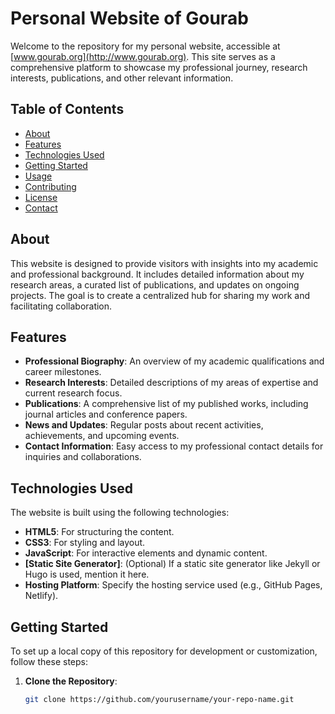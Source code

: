 # Personal Website of Gourab

Welcome to the repository for my personal website, accessible at [www.gourab.org](http://www.gourab.org). This site serves as a comprehensive platform to showcase my professional journey, research interests, publications, and other relevant information.

## Table of Contents

- [About](#about)
- [Features](#features)
- [Technologies Used](#technologies-used)
- [Getting Started](#getting-started)
- [Usage](#usage)
- [Contributing](#contributing)
- [License](#license)
- [Contact](#contact)

## About

This website is designed to provide visitors with insights into my academic and professional background. It includes detailed information about my research areas, a curated list of publications, and updates on ongoing projects. The goal is to create a centralized hub for sharing my work and facilitating collaboration.

## Features

- **Professional Biography**: An overview of my academic qualifications and career milestones.
- **Research Interests**: Detailed descriptions of my areas of expertise and current research focus.
- **Publications**: A comprehensive list of my published works, including journal articles and conference papers.
- **News and Updates**: Regular posts about recent activities, achievements, and upcoming events.
- **Contact Information**: Easy access to my professional contact details for inquiries and collaborations.

## Technologies Used

The website is built using the following technologies:

- **HTML5**: For structuring the content.
- **CSS3**: For styling and layout.
- **JavaScript**: For interactive elements and dynamic content.
- **[Static Site Generator]**: (Optional) If a static site generator like Jekyll or Hugo is used, mention it here.
- **Hosting Platform**: Specify the hosting service used (e.g., GitHub Pages, Netlify).

## Getting Started

To set up a local copy of this repository for development or customization, follow these steps:

1. **Clone the Repository**:
   ```bash
   git clone https://github.com/yourusername/your-repo-name.git
